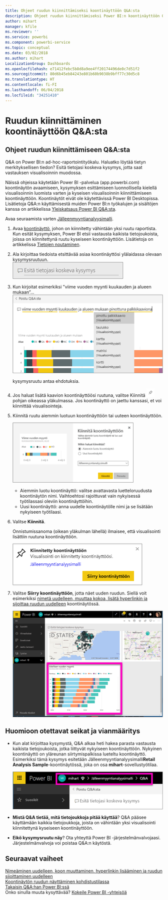 ```yaml
---
title: Ohjeet ruudun kiinnittämiseksi koontinäyttöön Q&A:sta
description: Ohjeet ruudun kiinnittämiseksi Power BI:n koontinäyttöön Q&A-kysymysruudusta
author: mihart
manager: kfile
ms.reviewer: ''
ms.service: powerbi
ms.component: powerbi-service
ms.topic: conceptual
ms.date: 03/02/2018
ms.author: mihart
LocalizationGroup: Dashboards
ms.openlocfilehash: e71412febc5b8d8a9ee4ff20174496de0c7d51f2
ms.sourcegitcommit: 80d6b45eb84243e801b60b9038b9bff77c30d5c8
ms.translationtype: HT
ms.contentlocale: fi-FI
ms.lasthandoff: 06/04/2018
ms.locfileid: "34251410"
---
```

# <a name="pin-a-tile-to-a-dashboard-from-qa"></a>Ruudun kiinnittäminen koontinäyttöön Q&A:sta
## <a name="how-to-pin-a-tile-from-qa"></a>Ohjeet ruudun kiinnittämiseen Q&A:sta
Q&A on Power BI:n ad-hoc-raportointityökalu. Haluatko löytää tietyn merkityksellisen tiedon? Esitä tietojasi koskeva kysymys, jotta saat vastauksen visualisoinnin muodossa.

Näissä ohjeissa käytetään Power BI -palvelua (app.powerbi.com) koontinäytön avaamiseen, kysymyksen esittämiseen luonnollisella kielellä visualisoinnin luomista varten ja kyseisen visualisoinnin kiinnittämiseen koontinäyttöön. Koontinäytöt eivät ole käytettävissä Power BI Desktopissa. Lisätietoja Q&A:n käyttämisestä muiden Power BI:n työkalujen ja sisältöjen kanssa on artikkelissa [Yleiskatsaus Power BI Q&A:sta](power-bi-q-and-a.md). 

Avaa seuraamista varten [Jälleenmyyntianalyysimalli](sample-retail-analysis.md).


1. Avaa [koontinäyttö](service-dashboards.md), johon on kiinnitetty vähintään yksi ruutu raportista. Kun esität kysymyksen, Power BI etsii vastausta kaikista tietojoukoista, joissa on kiinnitettynä ruutu kyseiseen koontinäyttöön.  Lisätietoja on artikkelissa [Tietojen noutaminen](service-get-data.md).
2. Ala kirjoittaa tiedoista etsittävää asiaa koontinäyttösi ylälaidassa olevaan kysymysruutuun.  
   ![Q&A-kysymysruutu](media/service-dashboard-pin-tile-from-q-and-a/power-bi-question-box.png)
3. Kun kirjoitat esimerkiksi ”viime vuoden myynti kuukauden ja alueen mukaan”...  
   ![kirjoita kysymys](media/service-dashboard-pin-tile-from-q-and-a/power-bi-type-q-and-a.png)

   kysymysruutu antaa ehdotuksia.
4. Jos haluat lisätä kaavion koontinäyttöösi ruutuna, valitse Kiinnitä ![](media/service-dashboard-pin-tile-from-q-and-a/pbi_pintile.png) pohjan oikeassa yläkulmassa. Jos koontinäyttö on jaettu kanssasi, et voi kiinnittää visualisointeja.

5. Kiinnitä ruutu aiemmin luotuun koontinäyttöön tai uuteen koontinäyttöön.

   ![Kiinnitä koontinäyttöön -valintaikkuna](media/service-dashboard-pin-tile-from-q-and-a/power-bi-pin-to-dashboard.png)

   * Aiemmin luotu koontinäyttö: valitse avattavasta luetteloruudusta koontinäytön nimi. Vaihtoehtosi rajoittuvat vain nykyisessä työtilassasi oleviin koontinäyttöihin.
   * Uusi koontinäyttö: anna uudelle koontinäytölle nimi ja se lisätään nykyiseen työtilaasi.

6. Valitse **Kiinnitä**.

   Onnistumissanoma (oikean yläkulman lähellä) ilmaisee, että visualisointi lisättiin ruutuna koontinäyttöön.  

   ![Kiinnitetty koontinäyttöön](media/service-dashboard-pin-tile-from-q-and-a/power-bi-pin.png)
7. Valitse **Siirry koontinäyttöön**, jotta näet uuden ruudun. Siellä voit esimerkiksi [nimetä uudelleen, muuttaa kokoa, lisätä hyperlinkin ja sijoittaa ruudun uudelleen](service-dashboard-edit-tile.md) koontinäytössä.

   ![koontinäyttö ja ruudut](media/service-dashboard-pin-tile-from-q-and-a/power-bi-pinned.png)

## <a name="considerations-and-troubleshooting"></a>Huomioon otettavat seikat ja vianmääritys
* Kun alat kirjoittaa kysymystä, Q&A alkaa heti hakea parasta vastausta kaikista tietojoukoista, jotka liittyvät nykyiseen koontinäyttöön.  Nykyinen koontinäyttö on yläreunan siirtymispalkissa lueteltu koontinäyttö. Esimerkiksi tämä kysymys esitetään Jälleenmyyntianalyysimalli**Retail Analysis Sample**-koontinäytössä, joka on osa **mihart**-sovellustyötilaa.

  ![navigointipolut](media/service-dashboard-pin-tile-from-q-and-a/power-bi-navbar.png)
* **Mistä Q&A tietää, mitä tietojoukkoja pitää käyttää**?  Q&A pääsee käyttämään kaikkia tietojoukkoja, joista on vähintään yksi visualisointi kiinnitettynä kyseiseen koontinäyttöön.

* **Eikö kysymysruutu näy**? Ota yhteyttä Power BI -järjestelmänvalvojaasi. Järjestelmänvalvoja voi poistaa Q&A:n käytöstä.


## <a name="next-steps"></a>Seuraavat vaiheet
[Nimeäminen uudelleen, koon muuttaminen, hyperlinkin lisääminen ja ruudun sijoittaminen uudelleen](service-dashboard-edit-tile.md)    
[Koontinäytön ruudun näyttäminen kohdistustilassa](service-focus-mode.md)     
[Takaisin Q&A:han Power BI:ssä](power-bi-q-and-a.md)  
Onko sinulla muuta kysyttävää? [Kokeile Power BI -yhteisöä](http://community.powerbi.com/)
